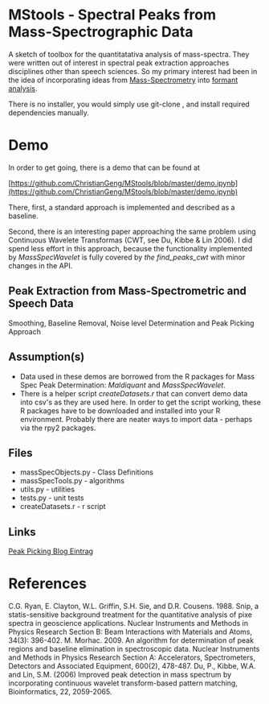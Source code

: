 # MStools - Spectral Peaks from Mass-Spectrographic Data 

A sketch of toolbox for the quantitatativa analysis of mass-spectra. They were written out of interest in spectral peak extraction approaches disciplines other than speech sciences. So my primary interest had been in the idea of incorporating ideas from  [Mass-Spectrometry](https://en.wikipedia.org/wiki/Mass_spectrometry) into [formant analysis](https://de.wikipedia.org/wiki/Formant). 

There is no installer, you would simply use git-clone , and install required dependencies manually. 

# Demo
In order to get going, there is a demo that can be found at

[https://github.com/ChristianGeng/MStools/blob/master/demo.ipynb](https://github.com/ChristianGeng/MStools/blob/master/demo.ipynb)

There, first, a standard approach is implemented and described as a baseline.

Second, there is an interesting paper approaching the same problem using Continuous Wavelete Transformas (CWT, see Du, Kibbe & Lin 2006). I did spend less effort in this approach, because the functionality implemented by *MassSpecWavelet* is fully covered by *the find\_peaks\_cwt* with minor changes in the API. 

## Peak Extraction from Mass-Spectrometric and Speech Data
Smoothing, Baseline Removal, Noise level Determination and Peak Picking Approach

##  Assumption(s)
* Data used in these demos are borrowed from the R packages for Mass Spec Peak Determination: *Maldiquant* and *MassSpecWavelet*.
* There is a helper script *createDatasets.r* that can convert demo data into csv's as they are used here. In order to get the script working, these R  packages have to be downloaded and installed into your R environment. Probably there are neater ways to import  data - perhaps via the rpy2 packages. 

## Files
* massSpecObjects.py - Class Definitions
* massSpecTools.py   - algorithms
* utils.py           - utilities
* tests.py           - unit tests
* createDatasets.r   - r script 

## Links
[Peak Picking Blog Eintrag](https://blog.ytotech.com/2015/11/01/findpeaks-in-python/)


# References
C.G. Ryan, E. Clayton, W.L. Griffin, S.H. Sie, and D.R. Cousens. 1988. Snip, a statis-sensitive background treatment for the quantitative analysis of pixe spectra in geoscience applications. Nuclear Instruments and Methods in Physics Research Section B: Beam Interactions with Materials and Atoms, 34(3): 396-402.
M. Morhac. 2009. An algorithm for determination of peak regions and baseline elimination in spectroscopic data. Nuclear Instruments and Methods in Physics Research Section A: Accelerators, Spectrometers, Detectors and Associated Equipment, 600(2), 478-487.
Du, P., Kibbe, W.A. and Lin, S.M. (2006) Improved peak detection in mass spectrum by incorporating continuous wavelet transform-based pattern matching, Bioinformatics, 22, 2059-2065.
